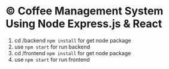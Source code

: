 # © Coffee Management System Using Node Express.js & React

1. cd /backend `npm install` for get node package
2. use `npm start` for run backend
3. cd /frontend `npm install` for get node package
4. use `npm start` for run frontend
